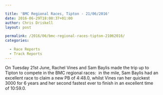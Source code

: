 ```yaml
---

title: 'BMC Regional Races, Tipton - 21/06/2016'
date: 2016-06-29T18:00:37+01:00
author: Chris Driskell
layout: post

permalink: /2016/06/bmc-regional-races-tipton-21062016/
categories:

  - Race Reports
  - Track Reports
---
```

On Tuesday 21st June, Rachel Vines and Sam Baylis made the trip up to Tipton to compete in the BMC regional races:  in the mile, Sam Baylis had an excellent race to claim a new PB of 4:48.0, whilst Vines ran her quickest 3000 for 6 years and her second fastest ever to finish in an excellent time of 10:59.0.
